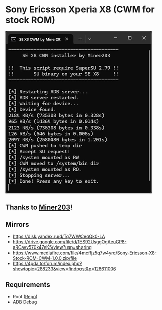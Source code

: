 # Sony Ericsson Xperia X8 (CWM for stock ROM)
![ScreenShot](SS.jpg)

## Thanks to [Miner203](https://4pda.to/forum/index.php?showuser=8970358)!

## Mirrors
* https://disk.yandex.ru/d/Tq7WWCeqQk0-LA
* https://drive.google.com/file/d/1ES92UsggOgAeuGP8-aRCavv570k47eK5/view?usp=sharing
* https://www.mediafire.com/file/4mcffjz5q7w4yrq/Sony-Ericsson-X8-Stock-ROM-CWM-1.0.0.zip/file
* https://4pda.to/forum/index.php?showtopic=288233&view=findpost&p=128611006

## Requirements
* Root ([Repo](https://github.com/xperia-x8/Sony-Ericsson-X8-Stock-ROM-Root))
* ADB Debug